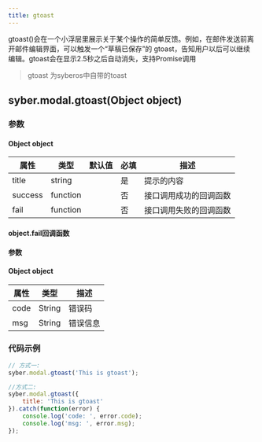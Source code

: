 ```yaml
---
title: gtoast
---
```


gtoast()会在一个小浮层里展示关于某个操作的简单反馈。例如，在邮件发送前离开邮件编辑界面，可以触发一个“草稿已保存”的 gtoast，告知用户以后可以继续编辑。gtoast会在显示2.5秒之后自动消失，支持Promise调用

> gtoast 为syberos中自带的toast

## syber.modal.gtoast(Object object)
### 参数
#### Object object
| 属性     | 类型  | 默认值 | 必填 | 描述                         |
| ---------- | ------- | -------- | -------- | -------------------------- |
| title | string | | 是 | 提示的内容 |
| success | function |  |  否     | 接口调用成功的回调函数      |
| fail   | function |  |  否     | 接口调用失败的回调函数      |


#### object.fail回调函数
#### 参数
#### Object object
| 属性 | 类型  | 描述 |
| -- | -- | -- |
| code | String | 错误码 |
| msg | String  | 错误信息 |

### 代码示例
```javascript
// 方式一:
syber.modal.gtoast('This is gtoast');

//方式二:
syber.modal.gtoast({
    title: 'This is gtoast'
}).catch(function(error) {
    console.log('code: ', error.code);
    console.log('msg: ', error.msg);
});

```